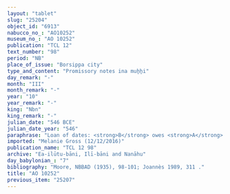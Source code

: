 ```yaml
---
layout: "tablet"
slug: "25204"
object_id: "6913"
nabucco_no_: "AO10252"
museum_no_: "AO 10252"
publication: "TCL 12"
text_number: "98"
period: "NB"
place_of_issue: "Borsippa city"
type_and_content: "Promissory notes ina muẖẖi"
day_remark: "-"
month: "III"
month_remark: "-"
year: "10"
year_remark: "-"
king: "Nbn"
king_remark: "-"
julian_date: "546 BCE"
julian_date_year: "546"
paraphrase: "Loan of dates: <strong>B</strong> owes <strong>A</strong> 2 kor (360 l) of dates. He will pay the dates in their entirety in Arahsamna (VIII) in Borsippa according to the measure (<em>ma&scaron;īhu</em>) of the king. 2 witnesses and the scribe. <strong>A</strong>, on behalf of (<em>ana muhhi</em>) <strong>B</strong>, gave the dates according to the claim (<em>ra&scaron;&ucirc;tu</em>) of <strong>C </strong>to <strong>D</strong>.<br /> &nbsp;<br /> <strong>A</strong> = Ṭābia/Nab&ucirc;-zēru-ibni//Arkāt-ilāni; <strong>B</strong> = Dādia/Lūṣi-ana-nūr-Marduk//Ilī-bāni; <strong>C</strong> = Arad-[&hellip;]; <strong>D</strong> = Nab&ucirc;-uṣur&scaron;u; Scribe = Taqī&scaron;-Gula/Nab&ucirc;-ahhē-bulliṭ//Iddin-Papsukkal<br /> &nbsp;"
imported: "Melanie Gross (12/12/2016)"
publication_name: "TCL 12 98"
archive: "Ea-ilūtu-bāni, Ilī-bāni and Nanāhu"
day_babylonian_: "7"
bibliography: "Moore, NBBAD (1935), 98-101; Joannès 1989, 311 ."
title: "AO 10252"
previous_item: "25207"
---
```

